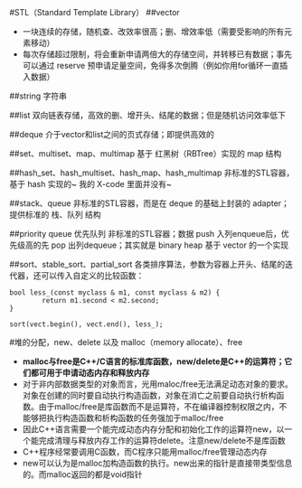 #STL（Standard Template Library）
##vector
- 一块连续的存储，随机查、改效率很高；删、增效率低（需要受影响的所有元素移动）
- 每次存储超过限制，将会重新申请两倍大的存储空间，并转移已有数据；事先可以通过 reserve 预申请足量空间，免得多次倒腾（例如你用for循环一直插入数据）

##string
字符串

##list
双向链表存储，高效的删、增开头、结尾的数据；但是随机访问效率低下

##deque
介于vector和list之间的页式存储；即提供高效的

##set、multiset、map、multimap
基于 红黑树（RBTree）实现的 map 结构

##hash_set、hash_multiset、hash_map、hash_multimap
非标准的STL容器，基于 hash 实现的~ 我的 X-code 里面并没有~

##stack、queue
非标准的STL容器，而是在 deque 的基础上封装的 adapter；提供标准的 栈、队列 结构

##priority queue 优先队列
非标准的STL容器；数据 push 入列enqueue后，优先级高的先 pop 出列dequeue；其实就是 binary heap 基于 vector 的一个实现

##sort、stable_sort、partial_sort
各类排序算法，参数为容器上开头、结尾的迭代器，还可以传入自定义的比较函数：  
```
bool less_(const myclass & m1, const myclass & m2) {
        return m1.second < m2.second;
}

sort(vect.begin(), vect.end(), less_);
```

#堆的分配，new、delete 以及 malloc（memory allocate）、free
- **malloc与free是C++/C语言的标准库函数，new/delete是C++的运算符；它们都可用于申请动态内存和释放内存**
- 对于非内部数据类型的对象而言，光用maloc/free无法满足动态对象的要求。对象在创建的同时要自动执行构造函数，对象在消亡之前要自动执行析构函数。由于malloc/free是库函数而不是运算符，不在编译器控制权限之内，不能够把执行构造函数和析构函数的任务强加于malloc/free
- 因此C++语言需要一个能完成动态内存分配和初始化工作的运算符new，以一个能完成清理与释放内存工作的运算符delete。注意new/delete不是库函数
- C++程序经常要调用C函数，而C程序只能用malloc/free管理动态内存
- new可以认为是malloc加构造函数的执行。new出来的指针是直接带类型信息的。而malloc返回的都是void指针























































































































































































































































































































































































































































 

























































































































































